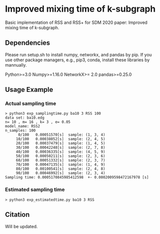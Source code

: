 # Improved mixing time of k-subgraph

Basic implementation of RSS and RSS+ for SDM 2020 paper: Improved mixing time of k-subgraph.



## Dependencies

Please run setup.sh to install numpy, networkx, and pandas by pip.
If you use other package managers, e.g., pip3, conda, install these libraries by mannually.

Python>=3.0
Numpy>=1.16.0
NetworkX>= 2.0
pandas>=0.25.0



## Usage Example

### Actual sampling time

```
> python3 exp_samplingtime.py ba10 3 RSS 100
data set: ba10.edg
n= 10 , m= 16 , k= 3 , e= 0.05
model_name: RSS2
n_samples: 100
      0/100   0.00051570[s]  sample: (1, 3, 4)
     10/100   0.00038052[s]  sample: (2, 4, 5)
     20/100   0.00037479[s]  sample: (1, 4, 5)
     30/100   0.00042248[s]  sample: (2, 7, 8)
     40/100   0.00036335[s]  sample: (4, 5, 9)
     50/100   0.00050211[s]  sample: (2, 3, 6)
     60/100   0.00051332[s]  sample: (2, 3, 7)
     70/100   0.00047135[s]  sample: (1, 4, 9)
     80/100   0.00100541[s]  sample: (2, 4, 8)
     90/100   0.00046992[s]  sample: (2, 3, 4)
Sampling time: 0.0005170845985412598  +- 0.0002009598472167978 [s]
```

### Estimated sampling time

```
> python3 exp_estimatedtime.py ba10 3 RSS
```


## Citation

Will be updated.